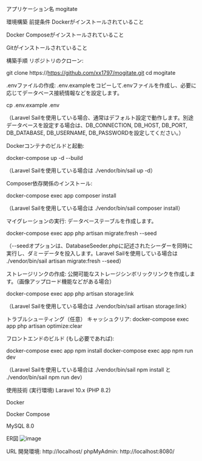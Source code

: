アプリケーション名
mogitate

環境構築
前提条件
Dockerがインストールされていること

Docker Composeがインストールされていること

Gitがインストールされていること

構築手順
リポジトリのクローン:

git clone https://https://github.com/xx1797/mogitate.git
cd mogitate

.envファイルの作成:
.env.exampleをコピーして.envファイルを作成し、必要に応じてデータベース接続情報などを設定します。

cp .env.example .env

（Laravel Sailを使用している場合、通常はデフォルト設定で動作します。別途データベースを設定する場合は、DB_CONNECTION, DB_HOST, DB_PORT, DB_DATABASE, DB_USERNAME, DB_PASSWORDを設定してください。）

Dockerコンテナのビルドと起動:

docker-compose up -d --build

（Laravel Sailを使用している場合は ./vendor/bin/sail up -d）

Composer依存関係のインストール:

docker-compose exec app composer install

（Laravel Sailを使用している場合は ./vendor/bin/sail composer install）

マイグレーションの実行:
データベーステーブルを作成します。

docker-compose exec app php artisan migrate:fresh --seed

（--seedオプションは、DatabaseSeeder.phpに記述されたシーダーを同時に実行し、ダミーデータを投入します。Laravel Sailを使用している場合は ./vendor/bin/sail artisan migrate:fresh --seed）

ストレージリンクの作成:
公開可能なストレージシンボリックリンクを作成します。（画像アップロード機能などがある場合）

docker-compose exec app php artisan storage:link

（Laravel Sailを使用している場合は ./vendor/bin/sail artisan storage:link）

トラブルシューティング（任意）
キャッシュクリア: docker-compose exec app php artisan optimize:clear

フロントエンドのビルド (もし必要であれば):

docker-compose exec app npm install
docker-compose exec app npm run dev

（Laravel Sailを使用している場合は ./vendor/bin/sail npm install と ./vendor/bin/sail npm run dev）

使用技術 (実行環境)
Laravel 10.x (PHP 8.2)

Docker

Docker Compose

MySQL 8.0

ER図
![image](https://github.com/user-attachments/assets/0a4121a6-17d6-4e9c-8a81-6c46a4d8b2e8)

URL
開発環境: http://localhost/
phpMyAdmin: http://localhost:8080/
